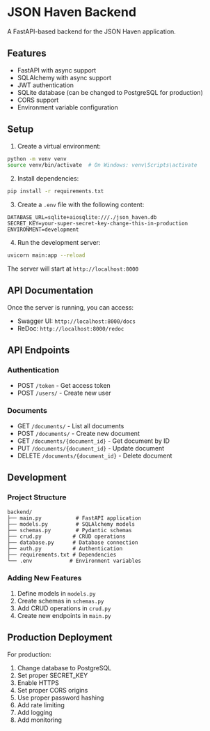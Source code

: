 # JSON Haven Backend

A FastAPI-based backend for the JSON Haven application.

## Features

- FastAPI with async support
- SQLAlchemy with async support
- JWT authentication
- SQLite database (can be changed to PostgreSQL for production)
- CORS support
- Environment variable configuration

## Setup

1. Create a virtual environment:
```bash
python -m venv venv
source venv/bin/activate  # On Windows: venv\Scripts\activate
```

2. Install dependencies:
```bash
pip install -r requirements.txt
```

3. Create a `.env` file with the following content:
```
DATABASE_URL=sqlite+aiosqlite:///./json_haven.db
SECRET_KEY=your-super-secret-key-change-this-in-production
ENVIRONMENT=development
```

4. Run the development server:
```bash
uvicorn main:app --reload
```

The server will start at `http://localhost:8000`

## API Documentation

Once the server is running, you can access:
- Swagger UI: `http://localhost:8000/docs`
- ReDoc: `http://localhost:8000/redoc`

## API Endpoints

### Authentication
- POST `/token` - Get access token
- POST `/users/` - Create new user

### Documents
- GET `/documents/` - List all documents
- POST `/documents/` - Create new document
- GET `/documents/{document_id}` - Get document by ID
- PUT `/documents/{document_id}` - Update document
- DELETE `/documents/{document_id}` - Delete document

## Development

### Project Structure
```
backend/
├── main.py           # FastAPI application
├── models.py         # SQLAlchemy models
├── schemas.py        # Pydantic schemas
├── crud.py          # CRUD operations
├── database.py      # Database connection
├── auth.py          # Authentication
├── requirements.txt # Dependencies
└── .env            # Environment variables
```

### Adding New Features

1. Define models in `models.py`
2. Create schemas in `schemas.py`
3. Add CRUD operations in `crud.py`
4. Create new endpoints in `main.py`

## Production Deployment

For production:
1. Change database to PostgreSQL
2. Set proper SECRET_KEY
3. Enable HTTPS
4. Set proper CORS origins
5. Use proper password hashing
6. Add rate limiting
7. Add logging
8. Add monitoring 